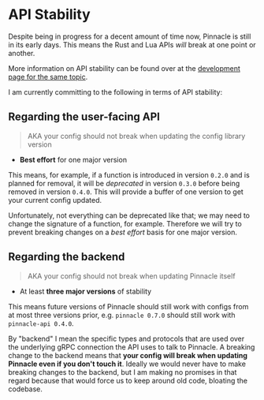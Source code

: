 # API Stability

Despite being in progress for a decent amount of time now, Pinnacle is still in its early days.
This means the Rust and Lua APIs *will* break at one point or another.

More information on API stability can be found over at the
[development page for the same topic](../development/api-stability).

I am currently committing to the following in terms of API stability:

## Regarding the user-facing API

> AKA your config should not break when updating the config library version

- **Best effort** for one major version

This means, for example, if a function is introduced in version `0.2.0` and is planned
for removal, it will be *deprecated* in version `0.3.0` before being removed in version
`0.4.0`. This will provide a buffer of one version to get your current config updated.

Unfortunately, not everything can be deprecated like that; we may need to change the
signature of a function, for example. Therefore we will try to prevent breaking changes
on a *best effort* basis for one major version.

## Regarding the backend

> AKA your config should not break when updating Pinnacle itself

- At least **three major versions** of stability

This means future versions of Pinnacle should still work with configs from at most
three versions prior, e.g. `pinnacle 0.7.0` should still work with `pinnacle-api 0.4.0`.

By "backend" I mean the specific types and protocols that are used
over the underlying gRPC connection the API uses to talk to Pinnacle. A breaking change
to the backend means that **your config will break when updating Pinnacle
even if you don't touch it**. Ideally we would never have to make breaking
changes to the backend, but I am making no promises in that regard because that would
force us to keep around old code, bloating the codebase.
